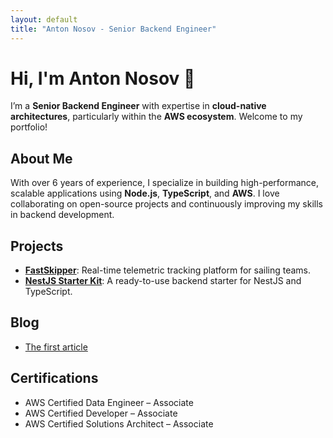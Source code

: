 ```yaml
---
layout: default
title: "Anton Nosov - Senior Backend Engineer"
---
```


# Hi, I'm Anton Nosov 👋
I’m a **Senior Backend Engineer** with expertise in **cloud-native architectures**, particularly within the **AWS ecosystem**. Welcome to my portfolio!

## About Me
With over 6 years of experience, I specialize in building high-performance, scalable applications using **Node.js**, **TypeScript**, and **AWS**. I love collaborating on open-source projects and continuously improving my skills in backend development.

## Projects
- **[FastSkipper](https://fastskipper.com/)**: Real-time telemetric tracking platform for sailing teams.
- **[NestJS Starter Kit](https://github.com/AntonNosov/nestjs-start-template)**: A ready-to-use backend starter for NestJS and TypeScript.

## Blog
- [The first article](./_posts/2024-11-03-first.md)

## Certifications
- AWS Certified Data Engineer – Associate
- AWS Certified Developer – Associate
- AWS Certified Solutions Architect – Associate
